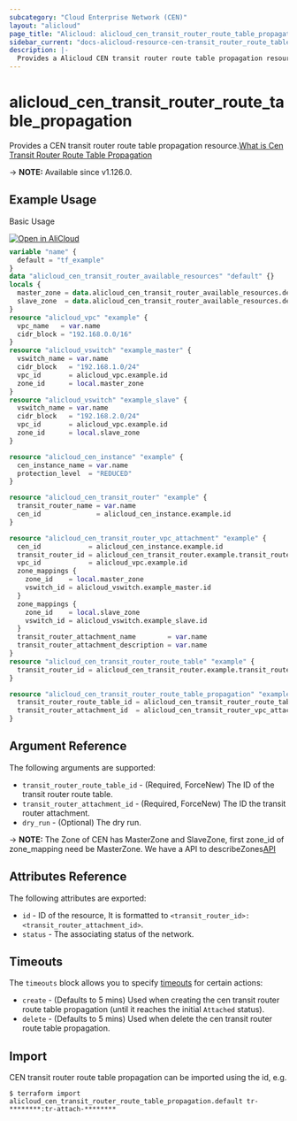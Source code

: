 ```yaml
---
subcategory: "Cloud Enterprise Network (CEN)"
layout: "alicloud"
page_title: "Alicloud: alicloud_cen_transit_router_route_table_propagation"
sidebar_current: "docs-alicloud-resource-cen-transit_router_route_table_propagation"
description: |-
  Provides a Alicloud CEN transit router route table propagation resource.
---
```


# alicloud_cen_transit_router_route_table_propagation

Provides a CEN transit router route table propagation resource.[What is Cen Transit Router Route Table Propagation](https://www.alibabacloud.com/help/en/cen/developer-reference/api-cbn-2017-09-12-enabletransitrouterroutetablepropagation)

-> **NOTE:** Available since v1.126.0.

## Example Usage

Basic Usage

<div style="display: block;margin-bottom: 40px;"><div class="oics-button" style="float: right;position: absolute;margin-bottom: 10px;">
  <a href="https://api.aliyun.com/api-tools/terraform?resource=alicloud_cen_transit_router_route_table_propagation&exampleId=436cf6d5-88b6-4e7a-36b5-26ce0281e9ce3b9aba0a&activeTab=example&spm=docs.r.cen_transit_router_route_table_propagation.0.436cf6d588&intl_lang=EN_US" target="_blank">
    <img alt="Open in AliCloud" src="https://img.alicdn.com/imgextra/i1/O1CN01hjjqXv1uYUlY56FyX_!!6000000006049-55-tps-254-36.svg" style="max-height: 44px; max-width: 100%;">
  </a>
</div></div>

```terraform
variable "name" {
  default = "tf_example"
}
data "alicloud_cen_transit_router_available_resources" "default" {}
locals {
  master_zone = data.alicloud_cen_transit_router_available_resources.default.resources[0].master_zones[0]
  slave_zone  = data.alicloud_cen_transit_router_available_resources.default.resources[0].slave_zones[1]
}
resource "alicloud_vpc" "example" {
  vpc_name   = var.name
  cidr_block = "192.168.0.0/16"
}
resource "alicloud_vswitch" "example_master" {
  vswitch_name = var.name
  cidr_block   = "192.168.1.0/24"
  vpc_id       = alicloud_vpc.example.id
  zone_id      = local.master_zone
}
resource "alicloud_vswitch" "example_slave" {
  vswitch_name = var.name
  cidr_block   = "192.168.2.0/24"
  vpc_id       = alicloud_vpc.example.id
  zone_id      = local.slave_zone
}

resource "alicloud_cen_instance" "example" {
  cen_instance_name = var.name
  protection_level  = "REDUCED"
}

resource "alicloud_cen_transit_router" "example" {
  transit_router_name = var.name
  cen_id              = alicloud_cen_instance.example.id
}

resource "alicloud_cen_transit_router_vpc_attachment" "example" {
  cen_id            = alicloud_cen_instance.example.id
  transit_router_id = alicloud_cen_transit_router.example.transit_router_id
  vpc_id            = alicloud_vpc.example.id
  zone_mappings {
    zone_id    = local.master_zone
    vswitch_id = alicloud_vswitch.example_master.id
  }
  zone_mappings {
    zone_id    = local.slave_zone
    vswitch_id = alicloud_vswitch.example_slave.id
  }
  transit_router_attachment_name        = var.name
  transit_router_attachment_description = var.name
}
resource "alicloud_cen_transit_router_route_table" "example" {
  transit_router_id = alicloud_cen_transit_router.example.transit_router_id
}

resource "alicloud_cen_transit_router_route_table_propagation" "example" {
  transit_router_route_table_id = alicloud_cen_transit_router_route_table.example.transit_router_route_table_id
  transit_router_attachment_id  = alicloud_cen_transit_router_vpc_attachment.example.transit_router_attachment_id
}
```
## Argument Reference

The following arguments are supported:

* `transit_router_route_table_id` - (Required, ForceNew) The ID of the transit router route table.
* `transit_router_attachment_id` - (Required, ForceNew) The ID the transit router attachment.
* `dry_run` - (Optional) The dry run.

-> **NOTE:** The Zone of CEN has MasterZone and SlaveZone, first zone_id of zone_mapping need be MasterZone. We have a API to describeZones[API](https://help.aliyun.com/document_detail/261356.html)

## Attributes Reference

The following attributes are exported:

* `id` - ID of the resource, It is formatted to `<transit_router_id>:<transit_router_attachment_id>`.
* `status` - The associating status of the network.

## Timeouts

The `timeouts` block allows you to specify [timeouts](https://www.terraform.io/docs/configuration-0-11/resources.html#timeouts) for certain actions:

* `create` - (Defaults to 5 mins) Used when creating the cen transit router route table propagation (until it reaches the initial `Attached` status).
* `delete` - (Defaults to 5 mins) Used when delete the cen transit router route table propagation.

## Import

CEN transit router route table propagation can be imported using the id, e.g.

```shell
$ terraform import alicloud_cen_transit_router_route_table_propagation.default tr-********:tr-attach-********
```
